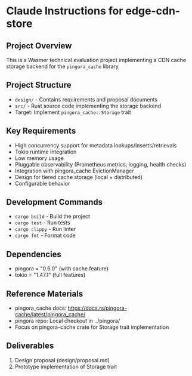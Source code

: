 # Claude Instructions for edge-cdn-store

## Project Overview
This is a Wasmer technical evaluation project implementing a CDN cache storage backend for the `pingora_cache` library.

## Project Structure
- `design/` - Contains requirements and proposal documents
- `src/` - Rust source code implementing the storage backend
- Target: Implement `pingora_cache::Storage` trait

## Key Requirements
- High concurrency support for metadata lookups/inserts/retrievals
- Tokio runtime integration
- Low memory usage
- Pluggable observability (Prometheus metrics, logging, health checks)
- Integration with pingora_cache EvictionManager
- Design for tiered cache storage (local + distributed)
- Configurable behavior

## Development Commands
- `cargo build` - Build the project
- `cargo test` - Run tests
- `cargo clippy` - Run linter
- `cargo fmt` - Format code

## Dependencies
- pingora = "0.6.0" (with cache feature)
- tokio = "1.47.1" (full features)

## Reference Materials
- pingora_cache docs: https://docs.rs/pingora-cache/latest/pingora_cache/
- pingora repo: Local checkout in ../pingora/
- Focus on pingora-cache crate for Storage trait implementation

## Deliverables
1. Design proposal (design/proposal.md)
2. Prototype implementation of Storage trait